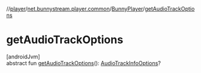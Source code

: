 //[player](../../../index.md)/[net.bunnystream.player.common](../index.md)/[BunnyPlayer](index.md)/[getAudioTrackOptions](get-audio-track-options.md)

# getAudioTrackOptions

[androidJvm]\
abstract fun [getAudioTrackOptions](get-audio-track-options.md)(): [AudioTrackInfoOptions](../../net.bunnystream.player.model/-audio-track-info-options/index.md)?
